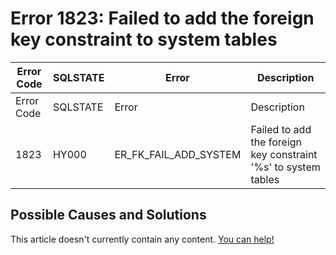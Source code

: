 
# Error 1823: Failed to add the foreign key constraint to system tables


| Error Code | SQLSTATE | Error | Description |
| --- | --- | --- | --- |
| Error Code | SQLSTATE | Error | Description |
| 1823 | HY000 | ER_FK_FAIL_ADD_SYSTEM | Failed to add the foreign key constraint '%s' to system tables |




## Possible Causes and Solutions


This article doesn't currently contain any content. [You can help!](/kb/en/writing-and-editing-knowledge-base-articles/)

